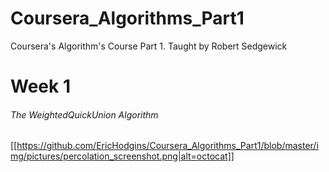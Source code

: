 # Coursera_Algorithms_Part1
Coursera's Algorithm's Course Part 1.  Taught by Robert Sedgewick
# Week 1
###### The WeightedQuickUnion Algorithm

[[https://github.com/EricHodgins/Coursera_Algorithms_Part1/blob/master/img/pictures/percolation_screenshot.png|alt=octocat]]

